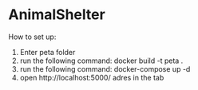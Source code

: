 # AnimalShelter
How to set up:
1) Enter peta folder
2) run the following command:  docker build -t peta .
3) run the following command:  docker-compose up -d
4) open http://localhost:5000/ adres in the tab
